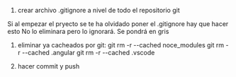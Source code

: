 1. crear archivo .gitignore a nivel de todo el repositorio git

Si al empezar el pryecto se te ha olvidado poner el .gitignore hay que hacer esto
No lo eliminara pero lo ignorará. Se pondrá en gris
1.  eliminar ya cacheados por git:
    git rm -r --cached noce_modules
    git rm -r --cached .angular
    git rm -r --cached .vscode

2. hacer commit y push